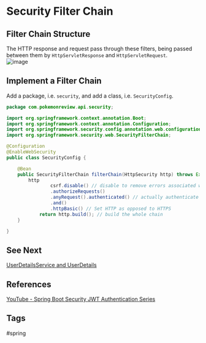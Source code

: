 # Security Filter Chain

## Filter Chain Structure 
The HTTP response and request pass through these filters, being passed between them by `HttpServletResponse` and `HttpServletRequest`.   
![image](https://www.eliotkhachi.dev/resources/zettel-images/Sun_Mar_17_08:11:26_PM_PDT_2024.png)

## Implement a Filter Chain
Add a package, i.e. `security`, and add a class, i.e. `SecurityConfig`.  
```java
package com.pokemonreview.api.security;

import org.springframework.context.annotation.Boot;
import org.springframework.context.annotation.Configuration;
import org.springframework.security.config.annotation.web.configuration.EnableWebSecurity;
import org.springframework.security.web.SecurityFilterChain;

@Configuration
@EnableWebSecurity
public class SecurityConfig {

    @Bean
    public SecurityFilterChain filterChain(HttpSecurity http) throws Exception {
        http
                csrf.disable() // disable to remove errors associated with an unconfigured csrf.  
                .authorizeRequests()
                .anyRequest().authenticated() // actually authenticate (whole point of security)  
                .and()
                .httpBasic() // Set HTTP as opposed to HTTPS
            return http.build(); // build the whole chain
    }

}
```
## See Next
[UserDetailsService and UserDetails](../202403180320)

## References
[YouTube - Spring Boot Security JWT Authentication Series](https://www.youtube.com/watch?v=GjN5IauaflY&list=PL82C6-O4XrHe3sDCodw31GjXbwRdCyyuY)

## Tags
#spring
